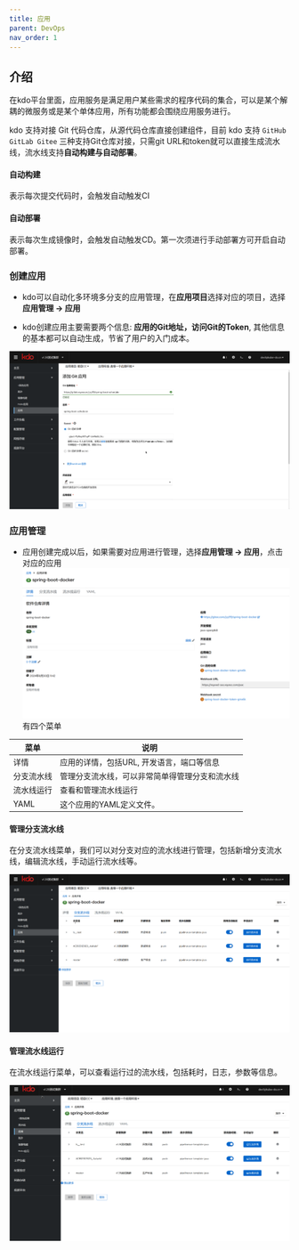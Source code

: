 ```yaml
---
title: 应用
parent: DevOps
nav_order: 1
---
```


## 介绍 
在kdo平台里面，应用服务是满足用户某些需求的程序代码的集合，可以是某个解耦的微服务或是某个单体应用，所有功能都会围绕应用服务进行。

kdo 支持对接 Git 代码仓库，从源代码仓库直接创建组件，目前 kdo 支持 `GitHub GitLab Gitee` 三种支持Git仓库对接，只需git URL和token就可以直接生成流水线，流水线支持**自动构建与自动部署**。

#### 自动构建

表示每次提交代码时，会触发自动触发CI

#### 自动部署

表示每次生成镜像时，会触发自动触发CD。第一次须进行手动部署方可开启自动部署。


### 创建应用

- kdo可以自动化多环境多分支的应用管理，在**应用项目**选择对应的项目，选择**应用管理 -> 应用**

- kdo创建应用主要需要两个信息: **应用的Git地址，访问Git的Token**, 其他信息的基本都可以自动生成，节省了用户的入门成本。

![创建应用](imgs/createApplication.gif)

### 应用管理

- 应用创建完成以后，如果需要对应用进行管理，选择**应用管理 -> 应用**，点击对应的应用
![应用信息](imgs/repositoryInfo.png)
有四个菜单

| 菜单    | 说明                      |
|-------|-------------------------|
| 详情    | 应用的详情，包括URL, 开发语言，端口等信息 |
| 分支流水线 | 管理分支流水线，可以非常简单得管理分支和流水线 |
| 流水线运行 | 查看和管理流水线运行              |
| YAML  | 这个应用的YAML定义文件。          |

#### 管理分支流水线

在分支流水线菜单，我们可以对分支对应的流水线进行管理，包括新增分支流水线，编辑流水线，手动运行流水线等。

![管理分支流水线](imgs/manageBranch.gif)

#### 管理流水线运行

在流水线运行菜单，可以查看运行过的流水线，包括耗时，日志，参数等信息。

![管理流水线运行](imgs/pipelinerun.gif)  